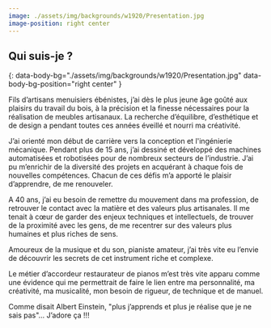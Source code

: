 ```yaml
---
image: ./assets/img/backgrounds/w1920/Presentation.jpg
image-position: right center
---
```


## Qui suis-je ?
{: data-body-bg="./assets/img/backgrounds/w1920/Presentation.jpg" data-body-bg-position="right center" }

Fils d’artisans menuisiers ébénistes, j’ai dès le plus jeune âge goûté aux plaisirs du travail du bois, à la précision et la finesse nécessaires pour la réalisation de meubles artisanaux. La recherche d’équilibre, d’esthétique et de design a pendant toutes ces années éveillé et nourri ma créativité.

J’ai orienté mon début de carrière vers la conception et l'ingénierie mécanique. Pendant plus de 15 ans, j’ai dessiné et développé des machines automatisées et robotisées pour de nombreux secteurs de l’industrie. J’ai pu m’enrichir de la diversité des projets en acquérant à chaque fois de nouvelles compétences. Chacun de ces défis m’a apporté le plaisir d’apprendre, de me renouveler.

A 40 ans, j’ai eu besoin de remettre du mouvement dans ma profession, de retrouver le contact avec la matière et des valeurs plus artisanales. Il me tenait à cœur de garder des enjeux techniques et intellectuels, de trouver de la proximité avec les gens, de me recentrer sur des valeurs plus humaines et plus riches de sens.

Amoureux de la musique et du son, pianiste amateur, j’ai très vite eu l’envie de découvrir les secrets de cet instrument riche et complexe.

Le métier d’accordeur restaurateur de pianos m’est très vite apparu comme une évidence qui me permettrait de faire le lien entre ma personnalité, ma créativité, ma musicalité, mon besoin de rigueur, de technique et de manuel. 

Comme disait Albert Einstein, "plus j’apprends et plus je réalise que je ne sais pas"... J’adore ça !!!

